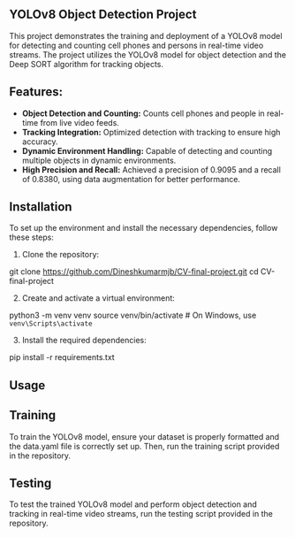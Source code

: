 ## YOLOv8 Object Detection Project
This project demonstrates the training and deployment of a YOLOv8 model for detecting and counting cell phones and persons in real-time video streams. The project utilizes the YOLOv8 model for object detection and the Deep SORT algorithm for tracking objects.

## Features:
- **Object Detection and Counting:** Counts cell phones and people in real-time from live video feeds.
- **Tracking Integration:** Optimized detection with tracking to ensure high accuracy.
- **Dynamic Environment Handling:** Capable of detecting and counting multiple objects in dynamic environments.
- **High Precision and Recall:** Achieved a precision of 0.9095 and a recall of 0.8380, using data augmentation for better performance.

## Installation
To set up the environment and install the necessary dependencies, follow these steps:

1. Clone the repository:

git clone https://github.com/Dineshkumarmjb/CV-final-project.git
cd CV-final-project


2. Create and activate a virtual environment:

python3 -m venv venv
source venv/bin/activate  # On Windows, use `venv\Scripts\activate`

3. Install the required dependencies:

pip install -r requirements.txt

## Usage

## Training
To train the YOLOv8 model, ensure your dataset is properly formatted and the data.yaml file is correctly set up. Then, run the training script provided in the repository.

## Testing
To test the trained YOLOv8 model and perform object detection and tracking in real-time video streams, run the testing script provided in the repository.

